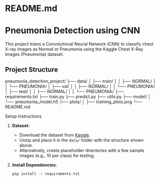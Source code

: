 # README.md
# Pneumonia Detection using CNN

This project trains a Convolutional Neural Network (CNN) to classify chest X-ray images as Normal or Pneumonia using the Kaggle Chest X-Ray Images (Pneumonia) dataset.

## Project Structure
pneumonia_detection_project/ ├── data/ │ ├── train/ │ │ ├── NORMAL/ │ │ └── PNEUMONIA/ │ ├── val/ │ │ ├── NORMAL/ │ │ └── PNEUMONIA/ │ ├── test/ │ │ ├── NORMAL/ │ │ └── PNEUMONIA/ ├── requirements.txt ├── train.py ├── predict.py ├── utils.py ├── model/ │ └── pneumonia_model.h5 ├── plots/ │ ├── training_plots.png └── README.md

Setup Instructions
1. **Dataset**:
   - Download the dataset from [Kaggle](https://www.kaggle.com/paultimothymooney/chest-xray-pneumonia).
   - Unzip and place it in the `data/` folder with the structure shown above.
   - Alternatively, create placeholder directories with a few sample images (e.g., 10 per class) for testing.

2. **Install Dependencies**:
   ```bash
   pip install -r requirements.txt





